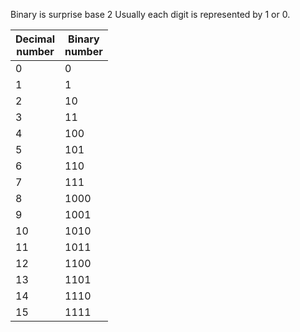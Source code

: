 
Binary is surprise base 2 
Usually each digit is represented by 1 or 0.

 
|Decimal  <br>number|Binary  <br>number|
|---|---|
|0|0|
|1|1|
|2|10|
|3|11|
|4|100|
|5|101|
|6|110|
|7|111|
|8|1000|
|9|1001|
|10|1010|
|11|1011|
|12|1100|
|13|1101|
|14|1110|
|15|1111|

